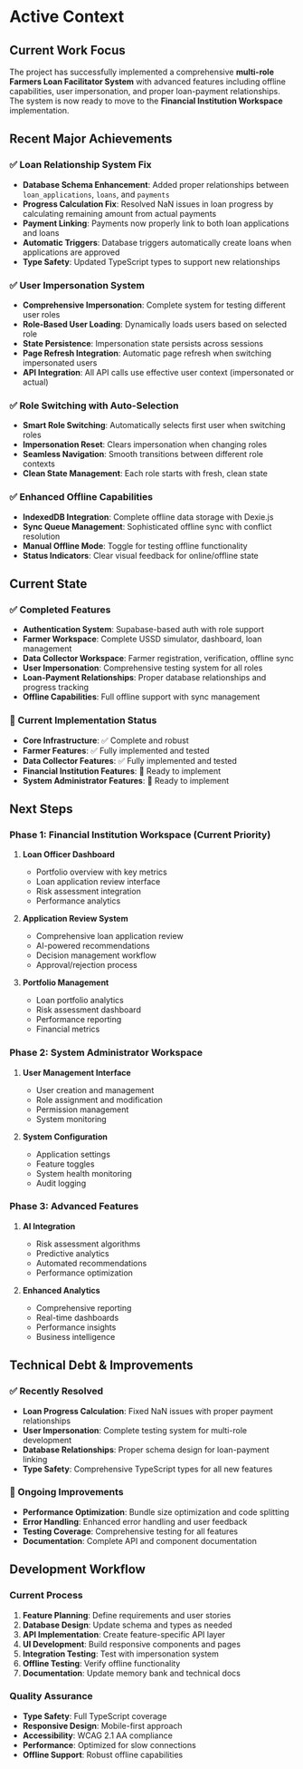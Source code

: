 # Active Context

## Current Work Focus

The project has successfully implemented a comprehensive **multi-role Farmers Loan Facilitator System** with advanced features including offline capabilities, user impersonation, and proper loan-payment relationships. The system is now ready to move to the **Financial Institution Workspace** implementation.

## Recent Major Achievements

### ✅ Loan Relationship System Fix
- **Database Schema Enhancement**: Added proper relationships between `loan_applications`, `loans`, and `payments`
- **Progress Calculation Fix**: Resolved NaN issues in loan progress by calculating remaining amount from actual payments
- **Payment Linking**: Payments now properly link to both loan applications and loans
- **Automatic Triggers**: Database triggers automatically create loans when applications are approved
- **Type Safety**: Updated TypeScript types to support new relationships

### ✅ User Impersonation System
- **Comprehensive Impersonation**: Complete system for testing different user roles
- **Role-Based User Loading**: Dynamically loads users based on selected role
- **State Persistence**: Impersonation state persists across sessions
- **Page Refresh Integration**: Automatic page refresh when switching impersonated users
- **API Integration**: All API calls use effective user context (impersonated or actual)

### ✅ Role Switching with Auto-Selection
- **Smart Role Switching**: Automatically selects first user when switching roles
- **Impersonation Reset**: Clears impersonation when changing roles
- **Seamless Navigation**: Smooth transitions between different role contexts
- **Clean State Management**: Each role starts with fresh, clean state

### ✅ Enhanced Offline Capabilities
- **IndexedDB Integration**: Complete offline data storage with Dexie.js
- **Sync Queue Management**: Sophisticated offline sync with conflict resolution
- **Manual Offline Mode**: Toggle for testing offline functionality
- **Status Indicators**: Clear visual feedback for online/offline state

## Current State

### ✅ Completed Features
- **Authentication System**: Supabase-based auth with role support
- **Farmer Workspace**: Complete USSD simulator, dashboard, loan management
- **Data Collector Workspace**: Farmer registration, verification, offline sync
- **User Impersonation**: Comprehensive testing system for all roles
- **Loan-Payment Relationships**: Proper database relationships and progress tracking
- **Offline Capabilities**: Full offline support with sync management

### 🔄 Current Implementation Status
- **Core Infrastructure**: ✅ Complete and robust
- **Farmer Features**: ✅ Fully implemented and tested
- **Data Collector Features**: ✅ Fully implemented and tested
- **Financial Institution Features**: 🚧 Ready to implement
- **System Administrator Features**: 🚧 Ready to implement

## Next Steps

### Phase 1: Financial Institution Workspace (Current Priority)
1. **Loan Officer Dashboard**
   - Portfolio overview with key metrics
   - Loan application review interface
   - Risk assessment integration
   - Performance analytics

2. **Application Review System**
   - Comprehensive loan application review
   - AI-powered recommendations
   - Decision management workflow
   - Approval/rejection process

3. **Portfolio Management**
   - Loan portfolio analytics
   - Risk assessment dashboard
   - Performance reporting
   - Financial metrics

### Phase 2: System Administrator Workspace
1. **User Management Interface**
   - User creation and management
   - Role assignment and modification
   - Permission management
   - System monitoring

2. **System Configuration**
   - Application settings
   - Feature toggles
   - System health monitoring
   - Audit logging

### Phase 3: Advanced Features
1. **AI Integration**
   - Risk assessment algorithms
   - Predictive analytics
   - Automated recommendations
   - Performance optimization

2. **Enhanced Analytics**
   - Comprehensive reporting
   - Real-time dashboards
   - Performance insights
   - Business intelligence

## Technical Debt & Improvements

### ✅ Recently Resolved
- **Loan Progress Calculation**: Fixed NaN issues with proper payment relationships
- **User Impersonation**: Complete testing system for multi-role development
- **Database Relationships**: Proper schema design for loan-payment linking
- **Type Safety**: Comprehensive TypeScript types for all new features

### 🔄 Ongoing Improvements
- **Performance Optimization**: Bundle size optimization and code splitting
- **Error Handling**: Enhanced error handling and user feedback
- **Testing Coverage**: Comprehensive testing for all features
- **Documentation**: Complete API and component documentation

## Development Workflow

### Current Process
1. **Feature Planning**: Define requirements and user stories
2. **Database Design**: Update schema and types as needed
3. **API Implementation**: Create feature-specific API layer
4. **UI Development**: Build responsive components and pages
5. **Integration Testing**: Test with impersonation system
6. **Offline Testing**: Verify offline functionality
7. **Documentation**: Update memory bank and technical docs

### Quality Assurance
- **Type Safety**: Full TypeScript coverage
- **Responsive Design**: Mobile-first approach
- **Accessibility**: WCAG 2.1 AA compliance
- **Performance**: Optimized for slow connections
- **Offline Support**: Robust offline capabilities
